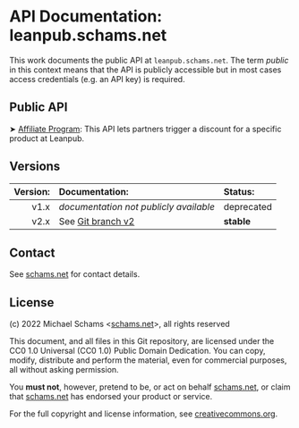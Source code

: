 # API Documentation: leanpub.schams.net

This work documents the public API at `leanpub.schams.net`.
The term *public* in this context means that the API is publicly accessible but in most cases access credentials (e.g. an API key) is required.

## Public API

➤ [Affiliate Program](https://github.com/schams-net/leanpub.schams.net/blob/release/Documentation/AffiliateProgram/): This API lets partners trigger a discount for a specific product at Leanpub.

## Versions

| Version: | Documentation:                                                                | Status:          |
| -------: | :---------------------------------------------------------------------------- | :--------------- |
|     v1.x | *documentation not publicly available*                                        | deprecated       |
|     v2.x | See [Git branch v2](https://github.com/schams-net/leanpub.schams.net/tree/v2) | **stable**       |

## Contact

See [schams.net](https://schams.net) for contact details.

## License

(c) 2022 Michael Schams <[schams.net](https://schams.net)>, all rights reserved

This document, and all files in this Git repository, are licensed under the CC0 1.0 Universal (CC0 1.0) Public Domain Dedication. You can copy, modify, distribute and perform the material, even for commercial purposes, all without asking permission.

You **must not**, however, pretend to be, or act on behalf [schams.net](https://schams.net), or claim that [schams.net](https://schams.net) has endorsed your product or service.

For the full copyright and license information, see [creativecommons.org](https://creativecommons.org/publicdomain/zero/1.0/).
